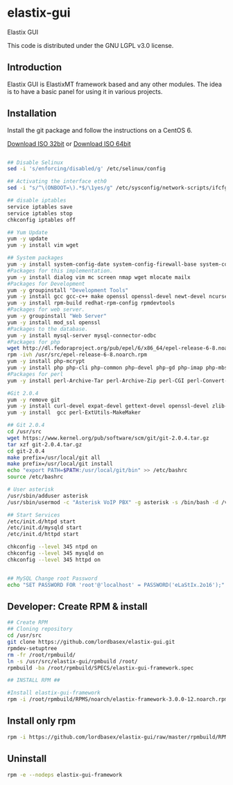 # elastix-gui
Elastix GUI

This code is distributed under the GNU LGPL v3.0 license.


## Introduction
Elastix GUI is ElastixMT framework based and any other modules. The idea is to have a basic panel for using it in various projects.

## Installation

Install the git package and follow the instructions on a CentOS 6.

[Download ISO 32bit](http://mirrors.dcarsat.com.ar/centos/6.7/isos/i386/CentOS-6.7-i386-netinstall.iso)
or 
[Download ISO 64bit](http://mirrors.dcarsat.com.ar/centos/6.7/isos/x86_64/CentOS-6.7-x86_64-minimal.iso)


```bash

## Disable Selinux
sed -i 's/enforcing/disabled/g' /etc/selinux/config

## Activating the interface eth0
sed -i "s/^\(ONBOOT=\).*$/\1yes/g" /etc/sysconfig/network-scripts/ifcfg-eth0

## disable iptables
service iptables save
service iptables stop
chkconfig iptables off

## Yum Update
yum -y update
yum -y install vim wget

## System packages
yum -y install system-config-date system-config-firewall-base system-config-keyboard system-config-language system-config-network-tui system-config-users
#Packages for this implementation.
yum -y install dialog vim mc screen nmap wget mlocate mailx
#Packages for Development
yum -y groupinstall "Development Tools" 
yum -y install gcc gcc-c++ make openssl openssl-devel newt-devel ncurses-devel autoconf automake libpcap-devel
yum -y install rpm-build redhat-rpm-config rpmdevtools
#Packages for web server.
yum -y groupinstall "Web Server"
yum -y install mod_ssl openssl
#Packages to the database.
yum -y install mysql-server mysql-connector-odbc
#Packages for php
wget http://dl.fedoraproject.org/pub/epel/6/x86_64/epel-release-6-8.noarch.rpm -O /usr/src/epel-release-6-8.noarch.rpm
rpm -ivh /usr/src/epel-release-6-8.noarch.rpm
yum -y install php-mcrypt
yum -y install php php-cli php-common php-devel php-gd php-imap php-mbstring  php-mysql php-pdo php-pear php-pear-DB php-process php-soap php-xml
#Packages for perl
yum -y install perl-Archive-Tar perl-Archive-Zip perl-CGI perl-Convert-BinHex perl-Crypt-OpenSSL-Bignum perl-Crypt-OpenSSL-RSA perl-Date-Manip perl-Digest-HMAC perl-Digest-SHA perl-Encode-Detect perl-HTML-Parser perl-HTML-TokeParser-Simple perl-HTTP-Response-Encoding perl-IO-Multiplex perl-IO-Socket-INET6 perl-IO-Socket-SSL perl-IO-stringy perl-MIME-tools perl-Mail-DKIM perl-Mail-IMAPClient perl-Net-IP perl-Net-Server perl-Net-Telnet perl-NetAddr-IP perl-String-CRC32 perl-URI perl-Unix-Syslog perl-WWW-Mechanize perl-XML-Parser  perl-suidperl

#Git 2.0.4
yum -y remove git
yum -y install curl-devel expat-devel gettext-devel openssl-devel zlib-devel
yum -y install  gcc perl-ExtUtils-MakeMaker

## Git 2.0.4
cd /usr/src
wget https://www.kernel.org/pub/software/scm/git/git-2.0.4.tar.gz
tar xzf git-2.0.4.tar.gz
cd git-2.0.4
make prefix=/usr/local/git all
make prefix=/usr/local/git install
echo "export PATH=$PATH:/usr/local/git/bin" >> /etc/bashrc
source /etc/bashrc

# User asterisk 
/usr/sbin/adduser asterisk
/usr/sbin/usermod -c "Asterisk VoIP PBX" -g asterisk -s /bin/bash -d /var/lib/asterisk asterisk

## Start Services
/etc/init.d/htpd start
/etc/init.d/mysqld start
/etc/init.d/httpd start

chkconfig --level 345 ntpd on
chkconfig --level 345 mysqld on
chkconfig --level 345 httpd on


## MySQL Change root Password
echo "SET PASSWORD FOR 'root'@'localhost' = PASSWORD('eLaStIx.2o16');" | mysql -u root
```


## Developer: Create RPM & install

```bash
## Create RPM
## Cloning repository
cd /usr/src
git clone https://github.com/lordbasex/elastix-gui.git
rpmdev-setuptree
rm -fr /root/rpmbuild/
ln -s /usr/src/elastix-gui/rpmbuild /root/
rpmbuild -ba /root/rpmbuild/SPECS/elastix-gui-framework.spec

## INSTALL RPM ##

#Install elastix-gui-framework 
rpm -i /root/rpmbuild/RPMS/noarch/elastix-framework-3.0.0-12.noarch.rpm
```


## Install only rpm
```bash
rpm -i https://github.com/lordbasex/elastix-gui/raw/master/rpmbuild/RPMS/noarch/elastix-gui-framework-1.0.0-1.noarch.rpm
```

## Uninstall
```bash
rpm -e --nodeps elastix-gui-framework
```
